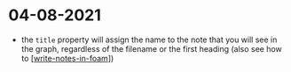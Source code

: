 # 04-08-2021

- the `title` property will assign the name to the note that you will see in the graph, regardless of the filename or the first heading (also see how to [[write-notes-in-foam]])

[//begin]: # "Autogenerated link references for markdown compatibility"
[write-notes-in-foam]: home/tideal/Documentos/Projetos/archimedes/application/write-notes-in-foam "write-notes-in-foam"
[//end]: # "Autogenerated link references"
